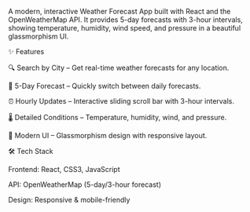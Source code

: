 
A modern, interactive Weather Forecast App built with React and the OpenWeatherMap API.
It provides 5-day forecasts with 3-hour intervals, showing temperature, humidity, wind speed, and pressure in a beautiful glassmorphism UI.

✨ Features

🔍 Search by City – Get real-time weather forecasts for any location.

📅 5-Day Forecast – Quickly switch between daily forecasts.

⏰ Hourly Updates – Interactive sliding scroll bar with 3-hour intervals.

🌡️ Detailed Conditions – Temperature, humidity, wind, and pressure.

🎨 Modern UI – Glassmorphism design with responsive layout.

🛠️ Tech Stack

Frontend: React, CSS3, JavaScript

API: OpenWeatherMap (5-day/3-hour forecast)

Design: Responsive & mobile-friendly